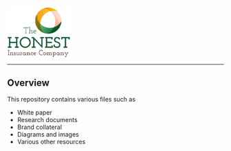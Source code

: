 [<img src="https://github.com/HonestInsurance/Resources/blob/master/branding/HIC_Logo_Vertical.png?raw=true" width="150">](https://www.honestinsurance.net)

-----------------------

## Overview

This repository contains various files such as
* White paper
* Research documents
* Brand collateral
* Diagrams and images
* Various other resources